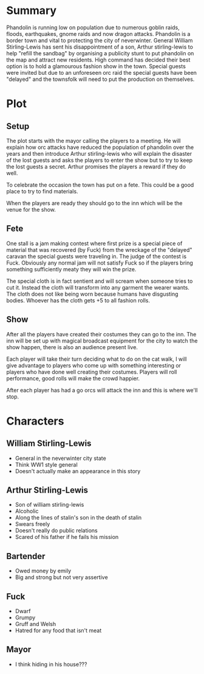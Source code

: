 # Summary #

Phandolin is running low on population due to numerous goblin raids, floods, earthquakes, gnome raids and now dragon attacks. Phandolin is a border town and vital to protecting the city of neverwinter. General William Stirling-Lewis has sent his disappointment of a son, Arthur stirling-lewis to help "refill the sandbag" by organising a publicity stunt to put phandolin on the map and attract new residents. High command has decided their best option is to hold a glamourous fashion show in the town. Special guests were invited but due to an unforeseen orc raid the special guests have been "delayed" and the townsfolk will need to put the production on themselves.


# Plot #

## Setup ##
The plot starts with the mayor calling the players to a meeting. He will explain how orc attacks have reduced the population of phandolin over the years and then introduce Arthur stirling-lewis who will explain the disaster of the lost guests and asks the players to enter the show but to try to keep the lost guests a secret. Arthur promises the players a reward if they do well.

To celebrate the occasion the town has put on a fete. This could be a good place to try to find materials.

When the players are ready they should go to the inn which will be the venue for the show.

## Fete ##

One stall is a jam making contest where first prize is a special piece of material that was recovered (by Fuck) from the wreckage of the "delayed" caravan the special guests were traveling in. The judge of the contest is Fuck. Obviously any normal jam will not satisfy Fuck so if the players bring something sufficiently meaty they will win the prize.

The special cloth is in fact sentient and will scream when someone tries to cut it. Instead the cloth will transform into any garment the wearer wants. The cloth does not like being worn because humans have disgusting bodies. Whoever has the cloth gets +5 to all fashion rolls.


## Show ##
After all the players have created their costumes they can go to the inn. The inn will be set up with magical broadcast equipment for the city to watch the show happen, there is also an audience present live. 

Each player will take their turn deciding what to do on the cat walk, I will give advantage to players who come up with something interesting or players who have done well creating their costumes. Players will roll performance, good rolls will make the crowd happier.

After each player has had a go orcs will attack the inn and this is where we'll stop.

# Characters #

## William Stirling-Lewis ##
* General in the neverwinter city state
* Think WW1 style general
* Doesn't actually make an appearance in this story

## Arthur Stirling-Lewis ##
* Son of william stirling-lewis
* Alcoholic
* Along the lines of stalin's son in the death of stalin
* Swears freely
* Doesn't really do public relations
* Scared of his father if he fails his mission

## Bartender ##
* Owed money by emily
* Big and strong but not very assertive

## Fuck ##
* Dwarf
* Grumpy
* Gruff and Welsh
* Hatred for any food that isn't meat

## Mayor ##
* I think hiding in his house???


